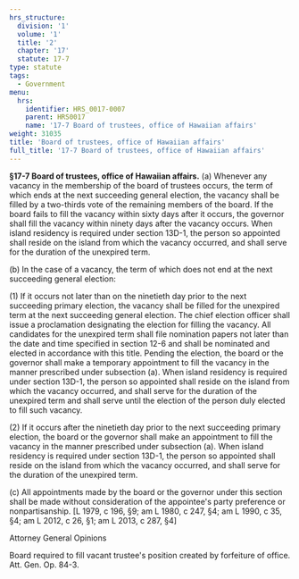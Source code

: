 ```yaml
---
hrs_structure:
  division: '1'
  volume: '1'
  title: '2'
  chapter: '17'
  statute: 17-7
type: statute
tags:
  - Government
menu:
  hrs:
    identifier: HRS_0017-0007
    parent: HRS0017
    name: '17-7 Board of trustees, office of Hawaiian affairs'
weight: 31035
title: 'Board of trustees, office of Hawaiian affairs'
full_title: '17-7 Board of trustees, office of Hawaiian affairs'
---
```

**§17-7 Board of trustees, office of Hawaiian affairs.** (a) Whenever any vacancy in the membership of the board of trustees occurs, the term of which ends at the next succeeding general election, the vacancy shall be filled by a two-thirds vote of the remaining members of the board. If the board fails to fill the vacancy within sixty days after it occurs, the governor shall fill the vacancy within ninety days after the vacancy occurs. When island residency is required under section 13D-1, the person so appointed shall reside on the island from which the vacancy occurred, and shall serve for the duration of the unexpired term.

(b) In the case of a vacancy, the term of which does not end at the next succeeding general election:

(1) If it occurs not later than on the ninetieth day prior to the next succeeding primary election, the vacancy shall be filled for the unexpired term at the next succeeding general election. The chief election officer shall issue a proclamation designating the election for filling the vacancy. All candidates for the unexpired term shall file nomination papers not later than the date and time specified in section 12-6 and shall be nominated and elected in accordance with this title. Pending the election, the board or the governor shall make a temporary appointment to fill the vacancy in the manner prescribed under subsection (a). When island residency is required under section 13D-1, the person so appointed shall reside on the island from which the vacancy occurred, and shall serve for the duration of the unexpired term and shall serve until the election of the person duly elected to fill such vacancy.

(2) If it occurs after the ninetieth day prior to the next succeeding primary election, the board or the governor shall make an appointment to fill the vacancy in the manner prescribed under subsection (a). When island residency is required under section 13D-1, the person so appointed shall reside on the island from which the vacancy occurred, and shall serve for the duration of the unexpired term.

(c) All appointments made by the board or the governor under this section shall be made without consideration of the appointee's party preference or nonpartisanship. [L 1979, c 196, §9; am L 1980, c 247, §4; am L 1990, c 35, §4; am L 2012, c 26, §1; am L 2013, c 287, §4]

Attorney General Opinions

Board required to fill vacant trustee's position created by forfeiture of office. Att. Gen. Op. 84-3.